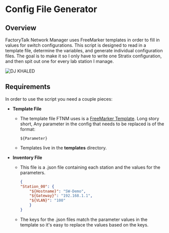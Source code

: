 # Config File Generator

## Overview

FactoryTalk Network Manager uses FreeMarker templates in order to fill in values for switch configurations. This script is designed to read in a template file, determine the variables,
and generate individual configuration files. The goal is to make it so I only have to write one Stratix configuration, and then spit out one for every lab station I manage.

![DJ KHALED](https://external-content.duckduckgo.com/iu/?u=https%3A%2F%2Fmedia.tenor.com%2Fimages%2Fba6509caf529c2d0f643e50e5a610c1a%2Ftenor.gif&f=1&nofb=1)

## Requirements

In order to use the script you need a couple pieces:

- **Template File**
    - The template file FTNM uses is a [FreeMarker Template](https://freemarker.apache.org/). Long story short, Any parameter in the config that needs to be replaced is of the format:

        ```ftl
        ${Parameter}
        ```
    - Templates live in the **templates** directory.
- **Inventory File**
    - This file is a .json file containing each station and the values for the parameters.

        ```json
        {
        "Station_00": {
            "${Hostname}": "SW-Demo",
            "${Gateway}": "192.168.1.1",
            "${VLAN}": "100"
            }
        }
        ```

    - The keys for the .json files match the parameter values in the template so it's easy to replace the values based on the keys.